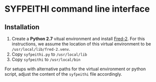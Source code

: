 # SYFPEITHI command line interface

## Installation

1. Create a **Python 2.7** vitual environment and install [Fred-2](https://github.com/FRED-2/Fred2). For this instructions, we assume the location of this virtual environment to be `/usr/local/lib/fred-2.venv`.
1. Copy `syfpeithi.py` to `/usr/local/lib`
1. Copy `syfpeithi` to `/usr/local/bin`

For setups with alternative paths for the virtual environment or python script, adjust the content of the `syfpeithi` file accordingly.
